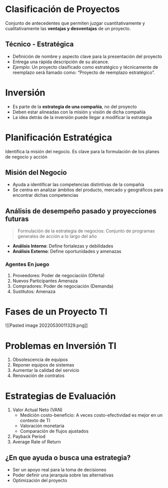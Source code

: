 # Clasificación de Proyectos
Conjunto de antecedentes que permiten juzgar cuantitativamente y cualitativamente las **ventajas y desventajas** de un proyecto. 



## Técnico - Estratégica 
- Definición de nombre y aspecto clave para la presentación del proyecto
- Entrega una rápida descripción de su alcance. 
- *Ejemplo*: Un proyecto clasificado como estratégico y técnicamente de reemplazo será llamado como: “Proyecto de reemplazo estratégico”. 


# Inversión 
- Es parte de la **estrategia de una compañía**, no del proyecto
- Deben estar alineadas con la misión y visión de dicha compañía
- La idea detrás de la inversión puede llegar a modificar la estrategia

# Planificación Estratégica
Identifica la misión del negocio. Es clave para la formulación de los planes de negocio y acción

## Misión del Negocio
- Ayuda a identificar las competencias distintivas de la compañía
- Se centra en analizar ámbitos del producto, mercado y geográficos para encontrar dichas competencias

## Análisis de desempeño pasado y proyecciones futuras
> Formulación de la estrategia de negocios: Conjunto de programas generales de acción a lo largo del año

- **Análisis Interno**: Define fortalezas y debilidades
- **Análisis Externo**: Define oportunidades y amenazas

### Agentes En juego
1. Proveedores: Poder de negociación (Oferta)
2. Nuevos Participantes Amenaza 
3. Compradores: Poder de negociación (Demanda)
4. Sustitutos: Amenaza


# Fases de un Proyecto TI

![[Pasted image 20220530011329.png]]

# Problemas en Inversión TI
1. Obsolescencia de equipos
2. Reponer equipos de sistemas
3. Aumentar la calidad del servicio
4. Renovación de contratos

# Estrategias de Evaluación
1. Valor Actual Neto (VAN)
   - Medición costo-beneficio: A veces costo-efectividad es mejor en un contexto de TI
   - Valoración monetaria
   - Comparación de flujos ajustados
2. Payback Period
3. Average Rate of Return

## ¿En que ayuda o busca una estrategia?
- Ser un apoyo real para la toma de decisiones
- Poder definir una jerarquía sobre las alternativas
- Optimización del proyecto


